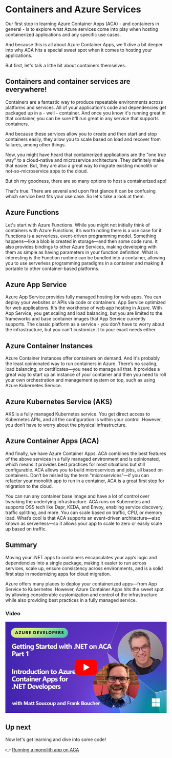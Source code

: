 # Containers and Azure Services

Our first stop in learning Azure Container Apps (ACA) - and containers in general - is to explore what Azure services come into play when hosting containerized applications and any specific use cases.

And because this is all about Azure Container Apps, we'll dive a bit deeper into why ACA hits a special sweet spot when it comes to hosting your applications.

But first, let's talk a little bit about containers themselves.

## Containers and container services are everywhere!

Containers are a fantastic way to produce repeatable environments across platforms and services. All of your application's code and dependencies get packaged up in a - well - container. And once you know it's running great in that container, you can be sure it'll run great in any service that supports containers.

And because these services allow you to create and then start and stop containers easily, they allow you to scale based on load and recover from failures, among other things.

Now, you might have heard that containerized applications are the "one true way" to a cloud-native and microservice architecture. They definitely make that easier. But, they are also a great way to migrate existing monolith or not-so-microservice apps to the cloud.

But oh my goodness, there are so many options to host a containerized app!

That's true. There are several and upon first glance it can be confusing which service best fits your use case. So let's take a look at them.

## Azure Functions

Let's start with Azure Functions. While you might not initially think of containers with Azure Functions, it’s worth noting there is a use case for it. Functions is a serverless, event-driven programming model. Something happens—like a blob is created in storage—and then some code runs. It also provides bindings to other Azure Services, making developing with them as simple as having parameters in your function definition. What is interesting is the Function runtime can be bundled into a container, allowing you to use serverless programming paradigms in a container and making it portable to other container-based platforms.

## Azure App Service

Azure App Service provides fully managed hosting for web apps. You can deploy your websites or APIs via code or containers. App Service optimized for web applications. It's the workhorse of web app hosting in Azure. With App Service, you get scaling and load balancing, but you are limited to the frameworks and base container images that App Service currently supports. The classic platform as a service - you don't have to worry about the infrastructure, but you can't customize it to your exact needs either.

## Azure Container Instances

Azure Container Instances offer containers on demand. And it's probably the least opinionated way to run containers in Azure. There’s no scaling, load balancing, or certificates—you need to manage all that. It provides a great way to start up an instance of your container and then you need to roll your own orchestration and management system on top, such as using Azure Kubernetes Service.

## Azure Kubernetes Service (AKS)

AKS is a fully managed Kubernetes service. You get direct access to Kubernetes APIs, and all the configuration is within your control. However, you don’t have to worry about the physical infrastructure.

## Azure Container Apps (ACA)

And finally, we have Azure Container Apps. ACA combines the best features of the above services in a fully managed environment and is opinionated, which means it provides best practices for most situations but still configurable. ACA allows you to build microservices and jobs, all based on containers. Don’t be misled by the term "microservices"—if you can refactor your monolith app to run in a container, ACA is a great first step for migration to the cloud.

You can run any container base image and have a lot of control over tweaking the underlying infrastructure. ACA runs on Kubernetes and supports OSS tech like Dapr, KEDA, and Envoy, enabling service discovery, traffic splitting, and more. You can scale based on traffic, CPU, or memory load. What’s cool is that ACA supports an event-driven architecture—also known as serverless—so it allows your app to scale to zero or easily scale up based on traffic.

## Summary

Moving your .NET apps to containers encapsulates your app’s logic and dependencies into a single package, making it easier to run across services, scale up, ensure consistency across environments, and is a solid first step in modernizing apps for cloud migration. 

Azure offers many places to deploy your containerized apps—from App Service to Kubernetes. However, Azure Container Apps hits the sweet spot by allowing considerable customization and control of the infrastructure while also providing best practices in a fully managed service.

### Video

[![Getting Started with .NET on ACA - Part 1](images/ep1_thumb_yt_small.jpg)](https://www.youtube.com/watch?v=mfVd85VETpE&list=PLI7iePan8aH6jQxDupYUvgQsP3G7WGM0b&index=1)

## Up next

Now let's get learning and dive into some code!

👉 [Running a monolith app on ACA](../2-monolith-on-aca/)